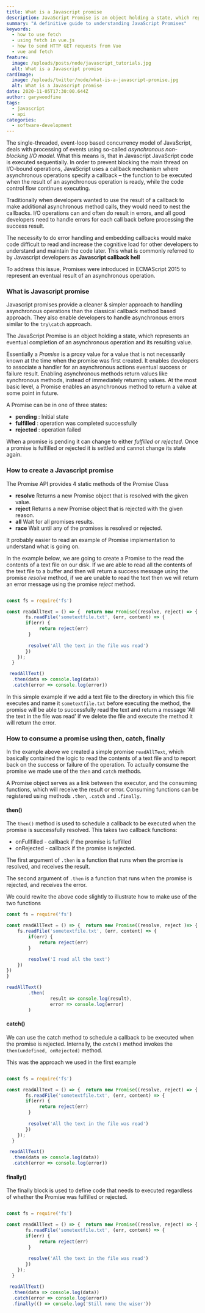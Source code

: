 ```yaml
---
title: What is a Javascript promise
description: JavaScript Promise is an object holding a state, which represents an eventual completion or failure of an asynchronous operation and its resulting value.
summary: "A definitive guide to understanding JavaScript Promises"
keywords:
  - how to use fetch
  - using fetch in vue.js
  - how to send HTTP GET requests from Vue 
  - vue and fetch
feature:
  image: /uploads/posts/node/javascript_tutorials.jpg
  alt: What is a Javascript promise
cardImage:
  image: /uploads/twitter/node/what-is-a-javascript-promise.jpg
  alt: What is a Javascript promise
date: 2020-11-05T17:30:00.644Z
author: garywoodfine
tags:
  - javascript
  - api
categories:
  - software-development
---
```


The single-threaded, event-loop based concurrency model of JavaScript, deals with processing of events using so-called 
*asynchronous non-blocking I/O model*.  What this means is, that in Javascript JavaScript code is executed sequentially. 
In order to prevent blocking the main thread on I/O-bound operations, JavaScript uses a callback mechanism where 
asynchronous operations specify a callback – the function to be executed when the result of an asynchronous operation 
is ready, while the code control flow continues executing.

Traditionally when developers wanted to use the result of a callback to make additional asynchronous method calls, they 
would need to nest the callbacks.  I/O operations can and often do result in errors, and all good developers need to 
handle errors for each call back before processing the success result.  

The necessity to do error handling and embedding callbacks would make code difficult to read and increase the cognitive 
load for other developers to understand and maintain the code later. This what is commonly referred to by Javascript 
developers as **Javascript callback hell**

To address this issue, Promises were introduced in ECMAScript 2015 to represent an eventual result of an asynchronous 
operation.

### What is Javascript promise

Javascript promises provide a cleaner & simpler approach to handling asynchronous operations than the classical 
callback method based approach. They also enable developers to handle asynchronous errors similar to the `try\catch`
approach.

The JavaScript Promise is an object holding a state, which represents an eventual completion of an asynchronous 
operation and its resulting value.

Essentially a *Promise* is a proxy value for a value that is not necessarily known at the time when the promise was 
first created.  It enables developers to associate a handler for an asynchronous actions eventual success or failure result.
Enabling asynchronous methods return values like synchronous methods, instead of immediately returning values. At the most
basic level, a Promise enables an asynchronous method to return a value at some point in future.

A Promise can be in one of three states:

* **pending** : Initial state
* **fulfilled** : operation was completed successfully
* **rejected** : operation failed


When a promise is pending it can change to either *fulfilled* or *rejected*.  Once a promise is fulfilled or rejected 
it is settled and cannot change its state again.

### How to create a Javascript promise

The Promise API provides 4 static methods of the Promise Class
* **resolve** Returns a new Promise object that is resolved with the given value. 
* **reject** Returns a new Promise object that is rejected with the given reason.
* **all**  Wait for all promises results.
* **race** Wait until any of the promises is resolved or rejected.

It probably easier to read an example of Promise implementation to understand what is going on.

In the example below, we are going to create a Promise to the read the contents of a text file on our disk. If we are
able to read all the contents of the text file to a buffer and then will return a success message using the promise *resolve* method,
if we are unable to read the text then we will return an error message using the promise *reject* method.

```javascript

const fs = require('fs')

const readAllText = () => {  return new Promise((resolve, reject) => {
       fs.readFile('sometextfile.txt', (err, content) => {
       if(err) { 
            return reject(err)   
        }
        
        resolve('All the text in the file was read')   
       })
    }); 
  }

 readAllText()
  .then(data => console.log(data))
  .catch(error => console.log(error))
```

In this simple example if we add a text file to the directory in which this file executes and name it `sometextfile.txt`
before executing the method, the promise will be able to successfully read the text and return a message 'All the text in the file was read'
if we delete the file and execute the method it will return the error.

### How to consume a promise using then, catch, finally

In the example above we created a simple promise `readAllText`, which basically contained the logic to read the contents
of a text file and to report back on the success or failure of the operation.  To actually consume the promise we made
use of the `then` and `catch` methods.

A Promise object serves as a link between the executor, and the consuming functions, which will receive the result or 
error. Consuming functions can be registered  using methods `.then`, `.catch` and `.finally`.

#### then()

The `then()` method is used to schedule a callback to be executed when the promise is successfully resolved. This takes
two callback functions:

* onFullfilled - callback if the promise is fulfilled
* onRejected - callback if the promise is rejected.

The first argument of `.then` is a function that runs when the promise is resolved, and receives the result.

The second argument of `.then` is a function that runs when the promise is rejected, and receives the error.

We could rewite the above code slightly to illustrate how to make use of the two functions

```javascript
const fs = require('fs')

const readAllText = () => {  return new Promise((resolve, reject )=> {
    fs.readFile('sometextfile.txt', (err, content) => {
        if(err) {
            return reject(err)
        }

        resolve('I read all the text')
    })
})
}

readAllText()
        .then(
                result => console.log(result),
                error => console.log(error)
        )
```

#### catch()

We can use the catch method to schedule a callback to be executed when the promise is rejected. Internally, the 
`catch()` method invokes the `then(undefined, onRejected)` method. 

This was the approach we used in the first example

```javascript

const fs = require('fs')

const readAllText = () => {  return new Promise((resolve, reject) => {
       fs.readFile('sometextfile.txt', (err, content) => {
       if(err) { 
            return reject(err)   
        }
        
        resolve('All the text in the file was read')   
       })
    }); 
  }

 readAllText()
  .then(data => console.log(data))
  .catch(error => console.log(error))
```

#### finally()

The finally block is used to define code that needs to executed regardless of whether the Promise was fulfilled or rejected.

```javascript

const fs = require('fs')

const readAllText = () => {  return new Promise((resolve, reject) => {
       fs.readFile('sometextfile.txt', (err, content) => {
       if(err) { 
            return reject(err)   
        }
        
        resolve('All the text in the file was read')   
       })
    }); 
  }

 readAllText()
  .then(data => console.log(data))
  .catch(error => console.log(error))
  .finally(() => console.log('Still none the wiser'))
```

